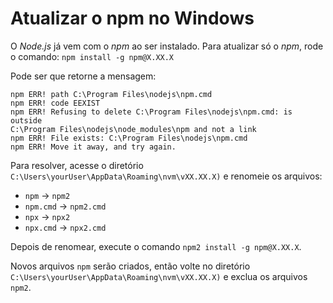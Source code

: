 # Atualizar o npm no Windows

O <i>Node.js</i> já vem com o <i>npm</i> ao ser instalado. Para atualizar só o <i>npm</i>, rode o comando: `npm install -g npm@X.XX.X`

Pode ser que retorne a mensagem:
  ```
  npm ERR! path C:\Program Files\nodejs\npm.cmd
  npm ERR! code EEXIST
  npm ERR! Refusing to delete C:\Program Files\nodejs\npm.cmd: is outside
  C:\Program Files\nodejs\node_modules\npm and not a link
  npm ERR! File exists: C:\Program Files\nodejs\npm.cmd
  npm ERR! Move it away, and try again.
  ```

Para resolver, acesse o diretório `C:\Users\yourUser\AppData\Roaming\nvm\vXX.XX.X)` e renomeie os arquivos:

- `npm` -> `npm2`
- `npm.cmd` -> `npm2.cmd`
- `npx` -> `npx2`
- `npx.cmd` -> `npx2.cmd`

Depois de renomear, execute o comando `npm2 install -g npm@X.XX.X`. 

Novos arquivos `npm` serão criados, então volte no diretório `C:\Users\yourUser\AppData\Roaming\nvm\vXX.XX.X)` e exclua os arquivos `npm2`.
